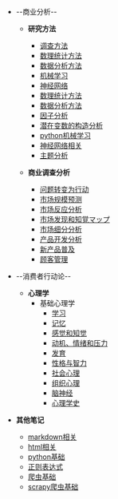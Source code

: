 <!-- docs/_sidebar.md -->

<!-- <h2>🎵 黎瑞恩-多情</h2>
<audio controls>
   <source src="/_media/黎瑞恩-多情.mp3" type="audio/mpeg">
  您的浏览器不支持音频元素。
</audio> -->

- --商业分析--

    - __研究方法__
        - [调查方法](/商业分析/1、调查方法.md)
        - [数理统计方法](/商业分析/2、数理统计方法.md)
        - [数据分析方法](/商业分析/3、数据分析方法.md)
        - [机械学习](/商业分析/4、机械学习.md)
        - [神经网络](/商业分析/5、神经网络相关.md)
        - [数理统计方法](/商业分析/2、数理统计方法.md)
        - [数据分析方法](/商业分析/3、数据分析方法.md)
        - [因子分析](/商业分析/4、因子分析.md)
        - [潜在变数的构造分析](/商业分析/5、潜在变数的构造分析.md)
        - [python机械学习](/商业分析/6、机械学习.md)
        - [神经网络相关](/商业分析/7、神经网络相关.md)
        - [主题分析](/商业分析/8、主题分析.md)

    - __商业调查分析__
        - [问题转变为行动](/商业分析/a、问题转变为行动.md)
        - [市场规模预测](/商业分析/b、市场规模预测.md)
        - [市场反应分析](/商业分析/c、市场反应分析.md)
        - [市场发现和知覚マップ](/商业分析/d、市场发现和感知谱.md)
        - [市场细分分析](/商业分析/e、市场细分分析.md)
        - [产品开发分析](/商业分析/f、产品开发分析.md)
        - [新产品普及](/商业分析/g、新产品普及.md)
        - [顾客管理](/商品分析/h.顾客管理.md)
    
- --消费者行动论--

    <!-- - __商学__
        - マーケティング基本
        - 消费者行动论
        - 価格戦略
        - 製品戦略
        - チャネル戦略
        - プロモーション戦略
        - ブランド戦略
        - リレーションシップ・マーケティング
        - 企業社会責任 -->

    - __心理学__
        - 基础心理学
            - [学习](/心理学/1学习和记忆.md)
            - [记忆](/心理学/1-2学习和记忆.md)
            - [感觉和知觉](/心理学/2感觉和知觉.md)
            - [动机、情绪和压力](/心理学/3动机、感情和压力.md)
            - [发育](/心理学/4发育.md)
            - [性格与智力](/心理学/5性格与智力.md)
            - [社会心理](/心理学/6社会心理.md)
            - [组织心理](/心理学/7组织心理.md)
            - [脑神经](/心理学/8脑神经.md)
            - [心理学史](/心理学/9心理学史.md)

-  __其他笔记__ 

    - [markdown相关](/其他笔记/markdown.md)
    - [html相关](/其他笔记/html.md)
    - [python基础](其他笔记/python.md)
    - [正则表达式](其他笔记/正则表达式.md)
    - [爬虫基础](其他笔记/爬虫基础.md)
    - [scrapy爬虫基础](其他笔记/scrapy爬虫基础.md)
    

    

